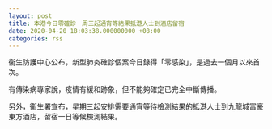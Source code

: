 ```yaml
---
layout: post
title: 本港今日零確診　周三起通宵等結果抵港人士到酒店留宿
date: 2020-04-20 18:03:38.000000000 +08:00
categories: rss
---
```


衞生防護中心公布，新型肺炎確診個案今日錄得「零感染」，是過去一個月以來首次。

有傳染病專家說，疫情有緩和跡象，但不能夠確定已完全中斷傳播。

另外，衞生署宣布，星期三起安排需要通宵等待檢測結果的抵港人士到九龍城富豪東方酒店，留宿一日等候檢測結果。
